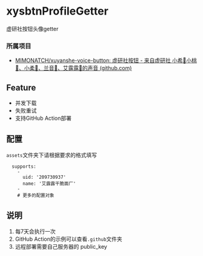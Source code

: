 # xysbtnProfileGetter
 虚研社按钮头像getter

### 所属项目

- [MIMONATCH/xuyanshe-voice-button: 虚研社按钮 - 来自虚研社 小希🤖小桃🍑、小柔💚、兰音🐇、艾露露🐻的声音 (github.com)](https://github.com/MIMONATCH/xuyanshe-voice-button)

## Feature
- 并发下载
- 失败重试
- 支持GitHub Action部署

## 配置

`assets`文件夹下请根据要求的格式填写
```
  supports:
    -
      uid: '209730937'
      name: '艾露露干脆面厂'
    -
    # 更多的配置对象
```

## 说明

1. 每7天会执行一次
2. GitHub Action的示例可以查看`.github`文件夹
3. 远程部署需要自己服务器的 public_key
